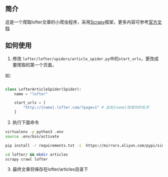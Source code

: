 ## 简介

这是一个爬取lofter文章的小爬虫程序，采用[Scrapy](https://scrapy.org/)框架，更多内容可参考[官方文档](https://docs.scrapy.org/en/latest/)


## 如何使用

1. 修改 `lofter/lofter/spiders/article_spider.py`中的`start_urls`，更改成要爬取的第一个页面，

如:

```python

class LofterArticleSpider(Spider):
    name = "lofter"

    start_urls = [
        "http://{name}.lofter.com/?page=1" # 此处{name}改成你的名字
    ]

```


2. 执行下面命令

```bash
virtualenv -p python3 .env
source .env/bin/activate

pip install -r requirements.txt -i  https://mirrors.aliyun.com/pypi/simple/

cd lofter/ && mkdir articles
scrapy crawl lofter

```

3. 最终文章将保存在lofter/articles目录下



